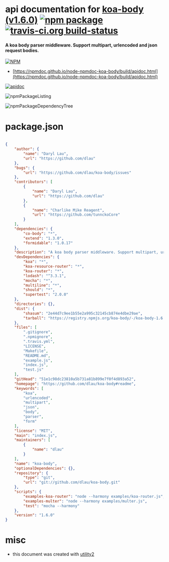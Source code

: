 # api documentation for  [koa-body (v1.6.0)](https://github.com/dlau/koa-body#readme)  [![npm package](https://img.shields.io/npm/v/npmdoc-koa-body.svg?style=flat-square)](https://www.npmjs.org/package/npmdoc-koa-body) [![travis-ci.org build-status](https://api.travis-ci.org/npmdoc/node-npmdoc-koa-body.svg)](https://travis-ci.org/npmdoc/node-npmdoc-koa-body)
#### A koa body parser middleware. Support multipart, urlencoded and json request bodies.

[![NPM](https://nodei.co/npm/koa-body.png?downloads=true&downloadRank=true&stars=true)](https://www.npmjs.com/package/koa-body)

- [https://npmdoc.github.io/node-npmdoc-koa-body/build/apidoc.html](https://npmdoc.github.io/node-npmdoc-koa-body/build/apidoc.html)

[![apidoc](https://npmdoc.github.io/node-npmdoc-koa-body/build/screenCapture.buildCi.browser.%252Ftmp%252Fbuild%252Fapidoc.html.png)](https://npmdoc.github.io/node-npmdoc-koa-body/build/apidoc.html)

![npmPackageListing](https://npmdoc.github.io/node-npmdoc-koa-body/build/screenCapture.npmPackageListing.svg)

![npmPackageDependencyTree](https://npmdoc.github.io/node-npmdoc-koa-body/build/screenCapture.npmPackageDependencyTree.svg)



# package.json

```json

{
    "author": {
        "name": "Daryl Lau",
        "url": "https://github.com/dlau"
    },
    "bugs": {
        "url": "https://github.com/dlau/koa-body/issues"
    },
    "contributors": [
        {
            "name": "Daryl Lau",
            "url": "https://github.com/dlau"
        },
        {
            "name": "Charlike Mike Reagent",
            "url": "https://github.com/tunnckoCore"
        }
    ],
    "dependencies": {
        "co-body": "*",
        "extend": "1.3.0",
        "formidable": "1.0.17"
    },
    "description": "A koa body parser middleware. Support multipart, urlencoded and json request bodies.",
    "devDependencies": {
        "koa": "*",
        "koa-resource-router": "*",
        "koa-router": "*",
        "lodash": "^3.3.1",
        "mocha": "*",
        "multiline": "*",
        "should": "*",
        "supertest": "2.0.0"
    },
    "directories": {},
    "dist": {
        "shasum": "2e44d7c9ee1b55e2a995c32145cb874e4dbe29ae",
        "tarball": "https://registry.npmjs.org/koa-body/-/koa-body-1.6.0.tgz"
    },
    "files": [
        ".gitignore",
        ".npmignore",
        ".travis.yml",
        "LICENSE",
        "Makefile",
        "README.md",
        "example.js",
        "index.js",
        "test.js"
    ],
    "gitHead": "51e1c98dc23810a5b731a81b899e7f0f4d893a52",
    "homepage": "https://github.com/dlau/koa-body#readme",
    "keywords": [
        "koa",
        "urlencoded",
        "multipart",
        "json",
        "body",
        "parser",
        "form"
    ],
    "license": "MIT",
    "main": "index.js",
    "maintainers": [
        {
            "name": "dlau"
        }
    ],
    "name": "koa-body",
    "optionalDependencies": {},
    "repository": {
        "type": "git",
        "url": "git://github.com/dlau/koa-body.git"
    },
    "scripts": {
        "examples-koa-router": "node --harmony examples/koa-router.js",
        "examples-multer": "node --harmony examples/multer.js",
        "test": "mocha --harmony"
    },
    "version": "1.6.0"
}
```



# misc
- this document was created with [utility2](https://github.com/kaizhu256/node-utility2)

